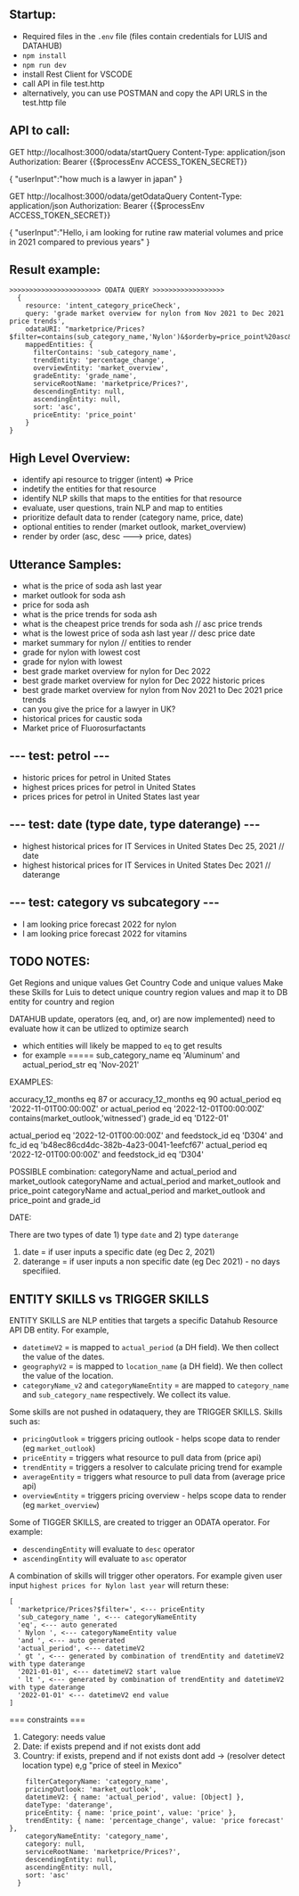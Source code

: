 
## Startup:
- Required files in the `.env` file (files contain credentials for LUIS and DATAHUB)
- `npm install`
- `npm run dev`
- install Rest Client for VSCODE
- call API in file test.http
- alternatively, you can use POSTMAN and copy the API URLS in the test.http file

## API to call:

GET http://localhost:3000/odata/startQuery
Content-Type: application/json
Authorization: Bearer {{$processEnv ACCESS_TOKEN_SECRET}}

{
  "userInput":"how much is a lawyer in japan"
}

GET http://localhost:3000/odata/getOdataQuery
Content-Type: application/json
Authorization: Bearer {{$processEnv ACCESS_TOKEN_SECRET}}

{
  "userInput":"Hello, i am looking for rutine raw material volumes and price in 2021 compared to previous years"
}

## Result example: 

```
>>>>>>>>>>>>>>>>>>>>>>> ODATA QUERY >>>>>>>>>>>>>>>>>> 
  {
    resource: 'intent_category_priceCheck',
    query: 'grade market overview for nylon from Nov 2021 to Dec 2021 price trends',
    odataURI: "marketprice/Prices?$filter=contains(sub_category_name,'Nylon')&$orderby=price_point%20asc&%24format=JSON&%24top=10&%24skip=0&%24count=true",
    mappedEntities: {
      filterContains: 'sub_category_name',
      trendEntity: 'percentage_change',
      overviewEntity: 'market_overview',
      gradeEntity: 'grade_name',
      serviceRootName: 'marketprice/Prices?',
      descendingEntity: null,
      ascendingEntity: null,
      sort: 'asc',
      priceEntity: 'price_point'
    }
}

```

## High Level Overview: 
- identify api resource to trigger (intent) => Price
- indetify the entities for that resource
- identify NLP skills that maps to the entities for that resource
- evaluate, user questions, train NLP and map to entities
- prioritize default data to render (category name, price, date)
- optional entities to render (market outlook, market_overview)
- render by order (asc, desc ---> price, dates) 


## Utterance Samples: 
- what is the price of soda ash last year
- market outlook for soda ash
- price for soda ash
- what is the price trends for soda ash
- what is the cheapest price trends for soda ash // asc price trends
- what is the lowest price of soda ash last year // desc price date
- market summary for nylon // entities to render
- grade for nylon with lowest cost
- grade for nylon with lowest
- best grade market overview for nylon for Dec 2022
- best grade market overview for nylon for Dec 2022 historic prices
- best grade market overview for nylon from Nov 2021 to Dec 2021 price trends
- can you give the price for a lawyer in UK?
- historical prices for caustic soda
- Market price of Fluorosurfactants

## --- test: petrol ---
- historic prices for petrol in United States
- highest prices prices for petrol in United States
- prices prices for petrol in United States last year

## --- test: date (type date, type daterange) --- 
- highest historical prices for IT Services in United States Dec 25, 2021 // date
- highest historical prices for IT Services in United States Dec 2021 // daterange

## --- test: category vs subcategory ---
- I am looking price forecast 2022 for nylon
- I am looking price forecast 2022 for vitamins

## TODO NOTES:

Get Regions and unique values
Get Country Code and unique values
Make these Skills for Luis to detect unique country region values and map it to DB entity for country and region

DATAHUB update, operators (eq, and, or) are now implemented) need to evaluate how it can be utlized to optimize search
- which entities will likely be mapped to `eq` to get results
- for example ===== sub_category_name eq 'Aluminum' and actual_period_str eq 'Nov-2021'


EXAMPLES: 

accuracy_12_months eq 87 or accuracy_12_months eq 90
actual_period eq '2022-11-01T00:00:00Z' or actual_period eq '2022-12-01T00:00:00Z'
contains(market_outlook,'witnessed')
grade_id eq 'D122-01'

actual_period eq '2022-12-01T00:00:00Z' and feedstock_id eq 'D304' and fc_id eq 'b48ec86cd4dc-382b-4a23-0041-1eefcf67'
actual_period eq '2022-12-01T00:00:00Z' and feedstock_id eq 'D304'


POSSIBLE combination: 
categoryName and actual_period and market_outlook
categoryName and actual_period and market_outlook and price_point
categoryName and actual_period and market_outlook and price_point and grade_id

DATE:

There are two types of date 1) type `date` and 2) type `daterange`
1. date = if user inputs a specific date (eg Dec 2, 2021)
2. daterange = if user inputs a non specific date (eg Dec 2021) - no days specifiied. 

## ENTITY SKILLS vs TRIGGER SKILLS

ENTITY SKILLS are NLP entities that targets a specific Datahub Resource API DB entity.  For example, 
  - `datetimeV2` = is mapped to `actual_period` (a DH field).  We then collect the value of the dates.
  - `geographyV2` = is mapped to `location_name` (a DH field).  We then collect the value of the location.
  - `categoryName_v2` and `categoryNameEntity` = are mapped to `category_name` and `sub_category_name` respectively.  We collect its value.

Some skills are not pushed in odataquery, they are TRIGGER SKILLS. Skills such as:
  - `pricingOutlook` = triggers pricing outlook - helps scope data to render (eg `market_outlook`)
  - `priceEntity` = triggers what resource to pull data from (price api)
  - `trendEntity` = triggers a resolver to calculate pricing trend for example
  - `averageEntity` = triggers what resource to pull data from (average price api)
  - `overviewEntity` = triggers pricing overview - helps scope data to render (eg `market_overview`)

Some of TIGGER SKILLS, are created to trigger an ODATA operator.  For example:
  - `descendingEntity` will evaluate to `desc` operator
  - `ascendingEntity` will evaluate to `asc` operator

A combination of skills will trigger other operators.  For example given user input `highest prices for Nylon last year`  will return these: 

```
[
  'marketprice/Prices?$filter=', <--- priceEntity
  'sub_category_name ', <--- categoryNameEntity
  'eq', <--- auto generated
  ' Nylon ', <--- categoryNameEntity value
  'and ', <--- auto generated
  'actual_period', <--- datetimeV2
  ' gt ', <--- generated by combination of trendEntity and datetimeV2 with type daterange 
  '2021-01-01', <--- datetimeV2 start value
  ' lt ', <--- generated by combination of trendEntity and datetimeV2 with type daterange
  '2022-01-01' <--- datetimeV2 end value
]
```




=== constraints ===
1. Category: needs value
2. Date: if exists prepend and if not exists dont add
3. Country: if exists, prepend and if not exists dont add -> (resolver detect location type) e,g "price of steel in Mexico"


``` mappedEntities: {
    filterCategoryName: 'category_name',
    pricingOutlook: 'market_outlook',
    datetimeV2: { name: 'actual_period', value: [Object] },
    dateType: 'daterange',
    priceEntity: { name: 'price_point', value: 'price' },
    trendEntity: { name: 'percentage_change', value: 'price forecast' },
    categoryNameEntity: 'category_name',
    category: null,
    serviceRootName: 'marketprice/Prices?',
    descendingEntity: null,
    ascendingEntity: null,
    sort: 'asc'
  }

```

